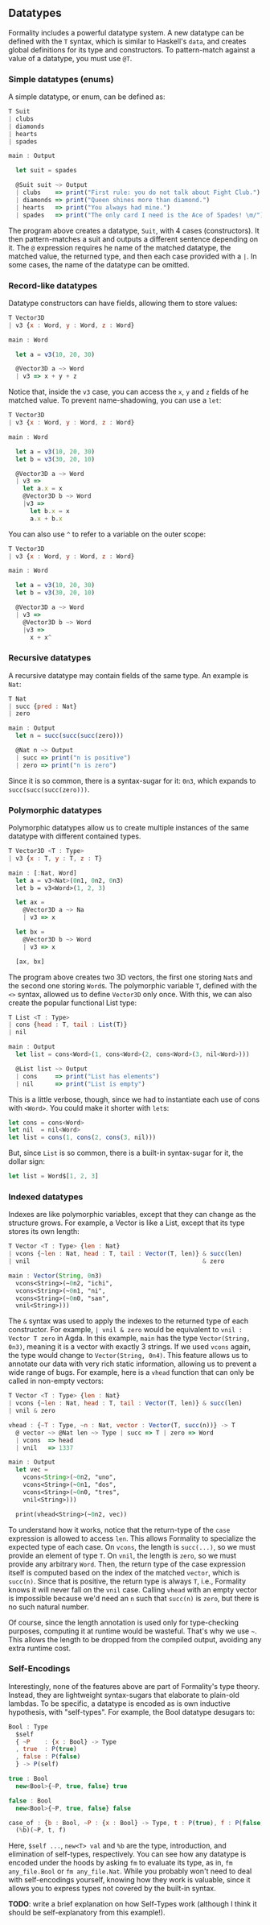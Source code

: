 ## Datatypes

Formality includes a powerful datatype system. A new datatype can be defined with the `T` syntax, which is similar to Haskell's `data`, and creates global definitions for its type and constructors. To pattern-match against a value of a datatype, you must use `@T`.

### Simple datatypes (enums)

A simple datatype, or enum, can be defined as:

```javascript
T Suit
| clubs
| diamonds
| hearts
| spades

main : Output

  let suit = spades

  @Suit suit ~> Output
  | clubs    => print("First rule: you do not talk about Fight Club.")
  | diamonds => print("Queen shines more than diamond.")
  | hearts   => print("You always had mine.")
  | spades   => print("The only card I need is the Ace of Spades! \m/")
```

The program above creates a datatype, `Suit`, with 4 cases (constructors). It then pattern-matches a suit and outputs a different sentence depending on it. The `@` expression requires he name of the matched datatype, the matched value, the returned type, and then each case provided with a `|`. In some cases, the name of the datatype can be omitted.

### Record-like datatypes

Datatype constructors can have fields, allowing them to store values:

```javascript
T Vector3D
| v3 {x : Word, y : Word, z : Word}

main : Word

  let a = v3(10, 20, 30)

  @Vector3D a ~> Word
  | v3 => x + y + z
```

Notice that, inside the `v3` case, you can access the `x`, `y` and `z` fields of he matched value. To prevent name-shadowing, you can use a `let`:

```javascript
T Vector3D
| v3 {x : Word, y : Word, z : Word}

main : Word

  let a = v3(10, 20, 30)
  let b = v3(30, 20, 10)

  @Vector3D a ~> Word
  | v3 =>
    let a.x = x
    @Vector3D b ~> Word
    |v3 =>
      let b.x = x
      a.x + b.x
```

You can also use `^` to refer to a variable on the outer scope:

```javascript
T Vector3D
| v3 {x : Word, y : Word, z : Word}

main : Word

  let a = v3(10, 20, 30)
  let b = v3(30, 20, 10)

  @Vector3D a ~> Word
  | v3 =>
    @Vector3D b ~> Word
    |v3 =>
      x + x^
```

### Recursive datatypes

A recursive datatype may contain fields of the same type. An example is `Nat`:

```javascript
T Nat
| succ {pred : Nat}
| zero

main : Output
  let n = succ(succ(succ(zero)))

  @Nat n ~> Output
  | succ => print("n is positive")
  | zero => print("n is zero")
```

Since it is so common, there is a syntax-sugar for it: `0n3`, which expands to `succ(succ(succ(zero)))`.

### Polymorphic datatypes

Polymorphic datatypes allow us to create multiple instances of the same datatype with different contained types.

```javascript
T Vector3D <T : Type>
| v3 {x : T, y : T, z : T} 

main : [:Nat, Word]
  let a = v3<Nat>(0n1, 0n2, 0n3)
  let b = v3<Word>(1, 2, 3)

  let ax =
    @Vector3D a ~> Na
    | v3 => x

  let bx =
    @Vector3D b ~> Word
    | v3 => x

  [ax, bx]
```

The program above creates two 3D vectors, the first one storing `Nat`s and the second one storing `Word`s. The polymorphic variable `T`, defined with the `<>` syntax, allowed us to define `Vector3D` only once. With this, we can also create the popular functional List type:

```javascript
T List <T : Type>
| cons {head : T, tail : List(T)}
| nil

main : Output
  let list = cons<Word>(1, cons<Word>(2, cons<Word>(3, nil<Word>)))

  @List list ~> Output
  | cons     => print("List has elements")
  | nil      => print("List is empty")
```

This is a little verbose, though, since we had to instantiate each use of cons with `<Word>`. You could make it shorter with `let`s:

```javascript
let cons = cons<Word>
let nil  = nil<Word>
let list = cons(1, cons(2, cons(3, nil)))
```

But, since `List` is so common, there is a built-in syntax-sugar for it, the dollar sign:

```javascript
let list = Word$[1, 2, 3]
```

### Indexed datatypes

Indexes are like polymorphic variables, except that they can change as the structure grows. For example, a Vector is like a List, except that its type stores its own length:

```javascript
T Vector <T : Type> {len : Nat}
| vcons {~len : Nat, head : T, tail : Vector(T, len)} & succ(len)
| vnil                                                & zero

main : Vector(String, 0n3)
  vcons<String>(~0n2, "ichi",
  vcons<String>(~0n1, "ni",
  vcons<String>(~0n0, "san",
  vnil<String>)))
```

The `&` syntax was used to apply the indexes to the returned type of each constructor. For example, `| vnil & zero` would be equivalent to `vnil : Vector T zero` in Agda. In this example, `main` has the type `Vector(String, 0n3)`, meaning it is a vector with exactly 3 strings. If we used `vcons` again, the type would change to `Vector(String, 0n4)`. This feature allows us to annotate our data with very rich static information, allowing us to prevent a wide range of bugs. For example, here is a `vhead` function that can only be called in non-empty vectors:

```javascript
T Vector <T : Type> {len : Nat}
| vcons {~len : Nat, head : T, tail : Vector(T, len)} & succ(len)
| vnil & zero

vhead : {~T : Type, ~n : Nat, vector : Vector(T, succ(n))} -> T
  @ vector ~> @Nat len ~> Type | succ => T | zero => Word
  | vcons  => head
  | vnil   => 1337

main : Output
  let vec =
    vcons<String>(~0n2, "uno",
    vcons<String>(~0n1, "dos",
    vcons<String>(~0n0, "tres",
    vnil<String>)))

  print(vhead<String>(~0n2, vec))
```

To understand how it works, notice that the return-type of the `case` expression is allowed to access `len`. This allows Formality to specialize the expected type of each case. On `vcons`, the length is `succ(...)`, so we must provide an element of type `T`. On `vnil`, the length is `zero`, so we must provide any arbitrary `Word`. Then, the return type of the case expression itself is computed based on the index of the matched `vector`, which is `succ(n)`. Since that is positive, the return type is always `T`, i.e., Formality knows it will never fall on the `vnil` case. Calling `vhead` with an empty vector is impossible because we'd need an `n` such that `succ(n)` is `zero`, but there is no such natural number. 

Of course, since the length annotation is used only for type-checking purposes, computing it at runtime would be wasteful. That's why we use `~`. This allows the length to be dropped from the compiled output, avoiding any extra runtime cost.

### Self-Encodings

Interestingly, none of the features above are part of Formality's type theory. Instead, they are lightweight syntax-sugars that elaborate to plain-old lambdas. To be specific, a datatype is encoded as is own inductive hypothesis, with "self-types". For example, the Bool datatype desugars to:

```javascript
Bool : Type
  $self
  { ~P    : {x : Bool} -> Type
  , true  : P(true)
  , false : P(false)
  } -> P(self)

true : Bool
  new<Bool>{~P, true, false} true

false : Bool
  new<Bool>{~P, true, false} false

case_of : {b : Bool, ~P : {x : Bool} -> Type, t : P(true), f : P(false)} -> P(b)
  (%b)(~P, t, f)
```

Here, `$self ...`, `new<T> val` and `%b` are the type, introduction, and elimination of self-types, respectively. You can see how any datatype is encoded under the hoods by asking `fm` to evaluate its type, as in, `fm any_file.Bool` or `fm any_file.Nat`. While you probably won't need to deal with self-encodings yourself, knowing how they work is valuable, since it allows you to express types not covered by the built-in syntax.

**TODO**: write a brief explanation on how Self-Types work (although I think it should be self-explanatory from this example!).
